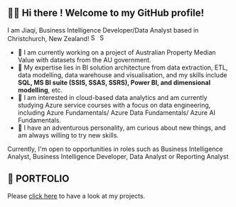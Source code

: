 ##  👋🏼 Hi there ! Welcome to my GitHub profile! 

I am Jiaqi, Business Intelligence Developer/Data Analyst based in Christchurch, New Zealand! <img width="16" alt="Screen Shot 2023-05-12 at 2 28 08 PM" src="https://github.com/jiaqiyu1/jiaqiyu1/assets/84236678/1c98a86f-a241-4093-bab2-af3b64b4a1bc">  <img width="16" alt="Screen Shot 2023-05-12 at 2 30 36 PM" src="https://github.com/jiaqiyu1/jiaqiyu1/assets/84236678/b3f44124-6d06-4c5a-91d9-90c2d5eafd58">


* 📌 I am currently working on a project of Australian Property Median Value with datasets from the AU government.
* 📌 My expertise lies in BI solution architecture from data extraction, ETL, data modelling, data warehouse and visualisation,  and my skills include __SQL, MS BI suite (SSIS, SSAS, SSRS), Power BI, and dimensional modelling__, etc. 
* 📌 I am interested in cloud-based data analytics and am currently studying Azure service courses with a focus on data engineering, including Azure Fundamentals/ Azure Data Fundamentals/ Azure AI Fundamentals.
* 📌 I have an adventurous personality, am curious about new things, and am always willing to try new skills.

Currently, I'm open to opportunities in roles such as Business Intelligence Analyst, Business Intelligence Developer, Data Analyst or Reporting Analyst

## 📕 PORTFOLIO 
Please [click here]([https://link-url-here.org](https://github.com/jiaqiyu1/Portfolio_Guide/blob/main/README.md)) to have a look at my projects. 


